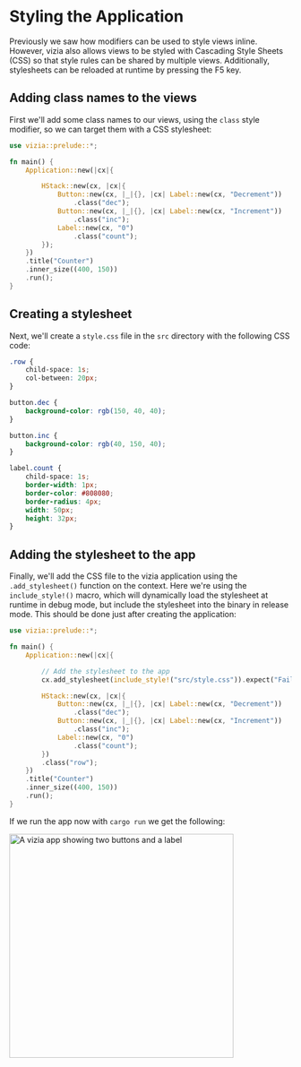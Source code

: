 # Styling the Application

Previously we saw how modifiers can be used to style views inline. However, vizia also allows views to be styled with Cascading Style Sheets (CSS) so that style rules can be shared by multiple views. Additionally, stylesheets can be reloaded at runtime by pressing the F5 key.

## Adding class names to the views
First we'll add some class names to our views, using the `class` style modifier, so we can target them with a CSS stylesheet:

```rust
use vizia::prelude::*;

fn main() {
    Application::new(|cx|{

        HStack::new(cx, |cx|{
            Button::new(cx, |_|{}, |cx| Label::new(cx, "Decrement"))
                .class("dec");
            Button::new(cx, |_|{}, |cx| Label::new(cx, "Increment"))
                .class("inc");
            Label::new(cx, "0")
                .class("count");
        });
    })
    .title("Counter")
    .inner_size((400, 150))
    .run();
}
```

## Creating a stylesheet
Next, we'll create a `style.css` file in the `src` directory with the following CSS code:

```css
.row {
    child-space: 1s;
    col-between: 20px;
}

button.dec {
    background-color: rgb(150, 40, 40);
}

button.inc {
    background-color: rgb(40, 150, 40);
}

label.count {
    child-space: 1s;
    border-width: 1px;
    border-color: #808080;
    border-radius: 4px;
    width: 50px;
    height: 32px;
}
```


## Adding the stylesheet to the app
Finally, we'll add the CSS file to the vizia application using the `.add_stylesheet()` function on the context. Here we're using the `include_style!()` macro, which will dynamically load the stylesheet at runtime in debug mode, but include the stylesheet into the binary in release mode. This should be done just after creating the application:

```rust
use vizia::prelude::*;

fn main() {
    Application::new(|cx|{

        // Add the stylesheet to the app
        cx.add_stylesheet(include_style!("src/style.css")).expect("Failed to load stylesheet");

        HStack::new(cx, |cx|{
            Button::new(cx, |_|{}, |cx| Label::new(cx, "Decrement"))
                .class("dec");
            Button::new(cx, |_|{}, |cx| Label::new(cx, "Increment"))
                .class("inc");
            Label::new(cx, "0")
                .class("count");
        })
        .class("row");
    })
    .title("Counter")
    .inner_size((400, 150))
    .run();
}
```

If we run the app now with `cargo run` we get the following:

<img src="../img/styling.png" alt="A vizia app showing two buttons and a label" width="400"/>
